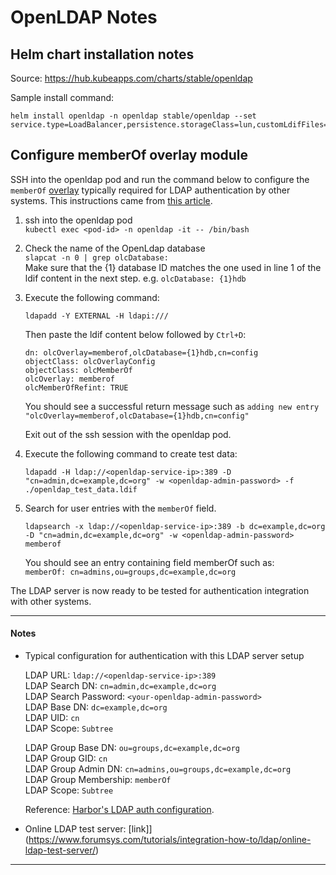 # OpenLDAP Notes

## Helm chart installation notes

Source: https://hub.kubeapps.com/charts/stable/openldap

Sample install command:
```
helm install openldap -n openldap stable/openldap --set service.type=LoadBalancer,persistence.storageClass=lun,customLdifFiles=./openldap_test_data.ldif
```

## Configure memberOf overlay module

SSH into the openldap pod and run the command below to configure the `memberOf` [overlay](https://www.openldap.org/doc/admin24/overlays.html) typically required for LDAP authentication by other systems. This instructions came from [this article](https://tylersguides.com/guides/openldap-memberof-overlay/).

1. ssh into the openldap pod  
   `kubectl exec <pod-id> -n openldap -it -- /bin/bash`  
   

2. Check the name of the OpenLdap database  
   `slapcat -n 0 | grep olcDatabase:`  
   Make sure that the {1} database ID matches the one used in line 1 of the ldif content in the next step. e.g. `olcDatabase: {1}hdb`  
     

3. Execute the following command:  
   
   `ldapadd -Y EXTERNAL -H ldapi:///`  
     
   Then paste the ldif content below followed by `Ctrl+D`:  
     
   ```  
   dn: olcOverlay=memberof,olcDatabase={1}hdb,cn=config  
   objectClass: olcOverlayConfig  
   objectClass: olcMemberOf  
   olcOverlay: memberof  
   olcMemberOfRefint: TRUE  
   ```  

   You should see a successful return message such as `adding new entry "olcOverlay=memberof,olcDatabase={1}hdb,cn=config"`  

   Exit out of the ssh session with the openldap pod.  
   

4. Execute the following command to create test data:  
     
   ```  
   ldapadd -H ldap://<openldap-service-ip>:389 -D "cn=admin,dc=example,dc=org" -w <openldap-admin-password> -f ./openldap_test_data.ldif
   ```  

5. Search for user entries with the `memberOf` field.  

   ```  
   ldapsearch -x ldap://<openldap-service-ip>:389 -b dc=example,dc=org -D "cn=admin,dc=example,dc=org" -w <openldap-admin-password> memberof
   ```  
     
   You should see an entry containing field memberOf such as:  
   `memberOf: cn=admins,ou=groups,dc=example,dc=org`  


The LDAP server is now ready to be tested for authentication integration with other systems.

--- 

#### Notes

- Typical configuration for authentication with this LDAP server setup  
    
  LDAP URL: `ldap://<openldap-service-ip>:389`  
  LDAP Search DN: `cn=admin,dc=example,dc=org`  
  LDAP Search Password: `<your-openldap-admin-password>`  
  LDAP Base DN: `dc=example,dc=org`  
  LDAP UID: `cn`  
  LDAP Scope: `Subtree`  

  LDAP Group Base DN: `ou=groups,dc=example,dc=org`  
  LDAP Group GID: `cn`  
  LDAP Group Admin DN: `cn=admins,ou=groups,dc=example,dc=org`  
  LDAP Group Membership: `memberOf`  
  LDAP Scope: `Subtree`  
    
  Reference: [Harbor's LDAP auth configuration](https://goharbor.io/docs/1.10/administration/configure-authentication/ldap-auth/).  


- Online LDAP test server: [link]](https://www.forumsys.com/tutorials/integration-how-to/ldap/online-ldap-test-server/)  

---

